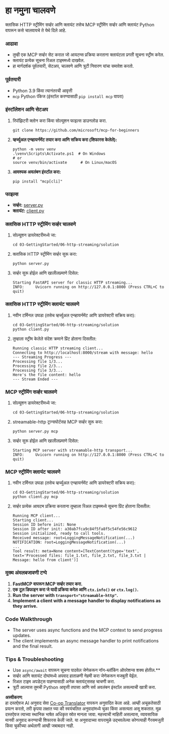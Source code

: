 <!--
CO_OP_TRANSLATOR_METADATA:
{
  "original_hash": "4c4da5949611d91b06d8a5d450aae8d6",
  "translation_date": "2025-06-13T02:00:38+00:00",
  "source_file": "03-GettingStarted/06-http-streaming/solution/python/README.md",
  "language_code": "mr"
}
-->
# हा नमुना चालवणे

क्लासिक HTTP स्ट्रीमिंग सर्व्हर आणि क्लायंट तसेच MCP स्ट्रीमिंग सर्व्हर आणि क्लायंट Python वापरून कसे चालवायचे ते येथे दिले आहे.

### आढावा

- तुम्ही एक MCP सर्व्हर सेट कराल जो आयटम्स प्रक्रिया करताना क्लायंटला प्रगती सूचना स्ट्रीम करेल.
- क्लायंट प्रत्येक सूचना रिअल टाइममध्ये दाखवेल.
- हा मार्गदर्शक पूर्वतयारी, सेटअप, चालवणे आणि त्रुटी निवारण यांचा समावेश करतो.

### पूर्वतयारी

- Python 3.9 किंवा त्यानंतरची आवृत्ती
- `mcp` Python पॅकेज (इंस्टॉल करण्यासाठी `pip install mcp` वापरा)

### इंस्टॉलेशन आणि सेटअप

1. रिपॉझिटरी क्लोन करा किंवा सोल्यूशन फाइल्स डाउनलोड करा.

   ```pwsh
   git clone https://github.com/microsoft/mcp-for-beginners
   ```

1. **व्हर्च्युअल एन्व्हायर्नमेंट तयार करा आणि सक्रिय करा (शिफारस केलेले):**

   ```pwsh
   python -m venv venv
   .\venv\Scripts\Activate.ps1  # On Windows
   # or
   source venv/bin/activate      # On Linux/macOS
   ```

1. **आवश्यक अवलंबन इंस्टॉल करा:**

   ```pwsh
   pip install "mcp[cli]"
   ```

### फाइल्स

- **सर्व्हर:** [server.py](../../../../../../03-GettingStarted/06-http-streaming/solution/python/server.py)
- **क्लायंट:** [client.py](../../../../../../03-GettingStarted/06-http-streaming/solution/python/client.py)

### क्लासिक HTTP स्ट्रीमिंग सर्व्हर चालवणे

1. सोल्यूशन डायरेक्टरीमध्ये जा:

   ```pwsh
   cd 03-GettingStarted/06-http-streaming/solution
   ```

2. क्लासिक HTTP स्ट्रीमिंग सर्व्हर सुरू करा:

   ```pwsh
   python server.py
   ```

3. सर्व्हर सुरू होईल आणि खालीलप्रमाणे दिसेल:

   ```
   Starting FastAPI server for classic HTTP streaming...
   INFO:     Uvicorn running on http://127.0.0.1:8000 (Press CTRL+C to quit)
   ```

### क्लासिक HTTP स्ट्रीमिंग क्लायंट चालवणे

1. नवीन टर्मिनल उघडा (तसेच व्हर्च्युअल एन्व्हायर्नमेंट आणि डायरेक्टरी सक्रिय करा):

   ```pwsh
   cd 03-GettingStarted/06-http-streaming/solution
   python client.py
   ```

2. तुम्हाला स्ट्रीम केलेले संदेश क्रमाने प्रिंट होताना दिसतील:

   ```text
   Running classic HTTP streaming client...
   Connecting to http://localhost:8000/stream with message: hello
   --- Streaming Progress ---
   Processing file 1/3...
   Processing file 2/3...
   Processing file 3/3...
   Here's the file content: hello
   --- Stream Ended ---
   ```

### MCP स्ट्रीमिंग सर्व्हर चालवणे

1. सोल्यूशन डायरेक्टरीमध्ये जा:
   ```pwsh
   cd 03-GettingStarted/06-http-streaming/solution
   ```
2. streamable-http ट्रान्सपोर्टसह MCP सर्व्हर सुरू करा:
   ```pwsh
   python server.py mcp
   ```
3. सर्व्हर सुरू होईल आणि खालीलप्रमाणे दिसेल:
   ```
   Starting MCP server with streamable-http transport...
   INFO:     Uvicorn running on http://127.0.0.1:8000 (Press CTRL+C to quit)
   ```

### MCP स्ट्रीमिंग क्लायंट चालवणे

1. नवीन टर्मिनल उघडा (तसेच व्हर्च्युअल एन्व्हायर्नमेंट आणि डायरेक्टरी सक्रिय करा):
   ```pwsh
   cd 03-GettingStarted/06-http-streaming/solution
   python client.py mcp
   ```
2. सर्व्हर प्रत्येक आयटम प्रक्रिया करताना तुम्हाला रिअल टाइममध्ये सूचना प्रिंट होताना दिसतील:
   ```
   Running MCP client...
   Starting client...
   Session ID before init: None
   Session ID after init: a30ab7fca9c84f5fa8f5c54fe56c9612
   Session initialized, ready to call tools.
   Received message: root=LoggingMessageNotification(...)
   NOTIFICATION: root=LoggingMessageNotification(...)
   ...
   Tool result: meta=None content=[TextContent(type='text', text='Processed files: file_1.txt, file_2.txt, file_3.txt | Message: hello from client')]
   ```

### मुख्य अंमलबजावणी टप्पे

1. **FastMCP वापरून MCP सर्व्हर तयार करा.**
2. **एक टूल डिफाइन करा जे यादी प्रक्रिया करेल आणि `ctx.info()` or `ctx.log()`.**
3. **Run the server with `transport="streamable-http"`.**
4. **Implement a client with a message handler to display notifications as they arrive.**

### Code Walkthrough
- The server uses async functions and the MCP context to send progress updates.
- The client implements an async message handler to print notifications and the final result.

### Tips & Troubleshooting

- Use `async/await` वापरून सूचना पाठवेल जेणेकरून नॉन-ब्लॉकिंग ऑपरेशन्स शक्य होतील.**
- सर्व्हर आणि क्लायंट दोघांमध्ये अपवाद हाताळणी नेहमी करा जेणेकरून मजबुती येईल.
- रिअल टाइम अपडेट्स पाहण्यासाठी अनेक क्लायंट्ससह चाचणी करा.
- त्रुटी आल्यास तुमची Python आवृत्ती तपासा आणि सर्व अवलंबन इंस्टॉल असल्याची खात्री करा.

**अस्वीकरण**:  
हा दस्तऐवज AI अनुवाद सेवा [Co-op Translator](https://github.com/Azure/co-op-translator) वापरून अनुवादित केला आहे. आम्ही अचूकतेसाठी प्रयत्न करतो, तरी कृपया लक्षात घ्या की स्वयंचलित अनुवादांमध्ये चुका किंवा असत्यता असू शकतात. मूळ दस्तऐवज त्याच्या स्थानिक भाषेत अधिकृत स्रोत मानला जावा. महत्त्वाची माहिती असल्यास, व्यावसायिक मानवी अनुवाद करण्याची शिफारस केली जाते. या अनुवादाच्या वापरामुळे उद्भवलेल्या कोणत्याही गैरसमजुती किंवा चुकीच्या अर्थलागी आम्ही जबाबदार नाही.